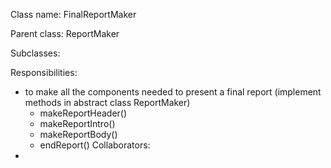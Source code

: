 Class name: FinalReportMaker

Parent class: ReportMaker

Subclasses:

Responsibilities:
* to make all the components needed to present a final report
  (implement methods in abstract class ReportMaker)
  * makeReportHeader()
  * makeReportIntro()
  * makeReportBody()
  * endReport()
  Collaborators:
* 